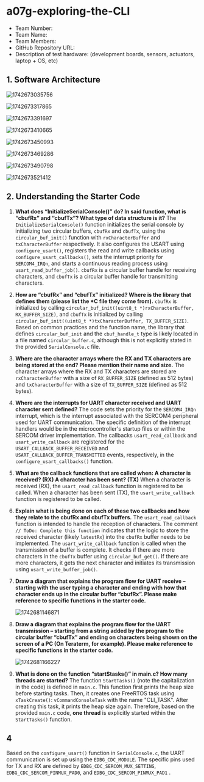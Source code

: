 # a07g-exploring-the-CLI

* Team Number:
* Team Name:
* Team Members:
* GitHub Repository URL:
* Description of test hardware: (development boards, sensors, actuators, laptop + OS, etc)

## 1. Software Architecture

![1742673035756](image/A07G_README/1742673035756.png "System Tasks OverView")

![1742673317865](image/A07G_README/1742673317865.png)

![1742673391697](image/A07G_README/1742673391697.png)

![1742673410665](image/A07G_README/1742673410665.png)

![1742673450993](image/A07G_README/1742673450993.png)

![1742673469286](image/A07G_README/1742673469286.png)

![1742673490798](image/A07G_README/1742673490798.png)

 ![1742673521412](image/A07G_README/1742673521412.png)

## 2. Understanding the Starter Code

1. **What does “InitializeSerialConsole()” do? In said function, what is “cbufRx” and “cbufTx”? What type of data structure is it?**
   The `InitializeSerialConsole()` function initializes the serial console by initializing two circular buffers, `cbufRx` and `cbufTx`, using the `circular_buf_init()` function with `rxCharacterBuffer` and `txCharacterBuffer` respectively. It also configures the USART using `configure_usart()`, registers the read and write callbacks using `configure_usart_callbacks()`, sets the interrupt priority for `SERCOM4_IRQn`, and starts a continuous reading process using `usart_read_buffer_job()`. `cbufRx` is a circular buffer handle for receiving characters, and `cbufTx` is a circular buffer handle for transmitting characters.
2. **How are “cbufRx” and “cbufTx” initialized? Where is the library that defines them (please list the \*C file they come from).**
   `cbufRx` is initialized by calling `circular_buf_init((uint8_t *)rxCharacterBuffer, RX_BUFFER_SIZE)`, and `cbufTx` is initialized by calling `circular_buf_init((uint8_t *)txCharacterBuffer, TX_BUFFER_SIZE)`. Based on common practices and the function name, the library that defines `circular_buf_init` and the `cbuf_handle_t` type is likely located in a file named `circular_buffer.c`, although this is not explicitly stated in the provided `SerialConsole.c` file.
3. **Where are the character arrays where the RX and TX characters are being stored at the end? Please mention their name and size.**
   The character arrays where the RX and TX characters are stored are `rxCharacterBuffer` with a size of `RX_BUFFER_SIZE` (defined as 512 bytes) and `txCharacterBuffer` with a size of `TX_BUFFER_SIZE` (defined as 512 bytes).
4. **Where are the interrupts for UART character received and UART character sent defined?**
   The code sets the priority for the `SERCOM4_IRQn` interrupt, which is the interrupt associated with the SERCOM4 peripheral used for UART communication. The specific definition of the interrupt handlers would be in the microcontroller's startup files or within the SERCOM driver implementation. The callbacks `usart_read_callback` and `usart_write_callback` are registered for the `USART_CALLBACK_BUFFER_RECEIVED` and `USART_CALLBACK_BUFFER_TRANSMITTED` events, respectively, in the `configure_usart_callbacks()` function.
5. **What are the callback functions that are called when: A character is received? (RX) A character has been sent? (TX)**
   When a character is received (RX), the `usart_read_callback` function is registered to be called. When a character has been sent (TX), the `usart_write_callback` function is registered to be called.
6. **Explain what is being done on each of these two callbacks and how they relate to the cbufRx and cbufTx buffers.**
   The `usart_read_callback` function is intended to handle the reception of characters. The comment `// ToDo: Complete this function` indicates that the logic to store the received character (likely `latestRx`) into the `cbufRx` buffer needs to be implemented. The `usart_write_callback` function is called when the transmission of a buffer is complete. It checks if there are more characters in the `cbufTx` buffer using `circular_buf_get()`. If there are more characters, it gets the next character and initiates its transmission using `usart_write_buffer_job()`.
7. **Draw a diagram that explains the program flow for UART receive – starting with the user typing a character and ending with how that character ends up in the circular buffer “cbufRx”. Please make reference to specific functions in the starter code.**

   ![1742681146871](image/A07G_README/1742681146871.png)
8. **Draw a diagram that explains the program flow for the UART transmission – starting from a string added by the program to the circular buffer “cbufTx” and ending on characters being shown on the screen of a PC (On Teraterm, for example). Please make reference to specific functions in the starter code.**

   ![1742681166227](image/A07G_README/1742681166227.png)
9. **What is done on the function “startStasks()” in main.c? How many threads are started?**
   The function `StartTasks()` (note the capitalization in the code) is defined in `main.c`. This function first prints the heap size before starting tasks. Then, it creates one FreeRTOS task using `xTaskCreate()`: `vCommandConsoleTask` with the name "CLI\_TASK". After creating this task, it prints the heap size again. Therefore, based on the provided `main.c` code, **one thread** is explicitly started within the `StartTasks()` function.



## 4

Based on the `configure_usart()` function in `SerialConsole.c`, the UART communication is set up using the `EDBG_CDC_MODULE`. The specific pins used for TX and RX are defined by `EDBG_CDC_SERCOM_MUX_SETTING`, `EDBG_CDC_SERCOM_PINMUX_PAD0`, and `EDBG_CDC_SERCOM_PINMUX_PAD1` .



<style>#mermaid-1742681127255{font-family:sans-serif;font-size:16px;fill:#333;}#mermaid-1742681127255 .error-icon{fill:#552222;}#mermaid-1742681127255 .error-text{fill:#552222;stroke:#552222;}#mermaid-1742681127255 .edge-thickness-normal{stroke-width:2px;}#mermaid-1742681127255 .edge-thickness-thick{stroke-width:3.5px;}#mermaid-1742681127255 .edge-pattern-solid{stroke-dasharray:0;}#mermaid-1742681127255 .edge-pattern-dashed{stroke-dasharray:3;}#mermaid-1742681127255 .edge-pattern-dotted{stroke-dasharray:2;}#mermaid-1742681127255 .marker{fill:#333333;}#mermaid-1742681127255 .marker.cross{stroke:#333333;}#mermaid-1742681127255 svg{font-family:sans-serif;font-size:16px;}#mermaid-1742681127255 .label{font-family:sans-serif;color:#333;}#mermaid-1742681127255 .label text{fill:#333;}#mermaid-1742681127255 .node rect,#mermaid-1742681127255 .node circle,#mermaid-1742681127255 .node ellipse,#mermaid-1742681127255 .node polygon,#mermaid-1742681127255 .node path{fill:#ECECFF;stroke:#9370DB;stroke-width:1px;}#mermaid-1742681127255 .node .label{text-align:center;}#mermaid-1742681127255 .node.clickable{cursor:pointer;}#mermaid-1742681127255 .arrowheadPath{fill:#333333;}#mermaid-1742681127255 .edgePath .path{stroke:#333333;stroke-width:1.5px;}#mermaid-1742681127255 .flowchart-link{stroke:#333333;fill:none;}#mermaid-1742681127255 .edgeLabel{background-color:#e8e8e8;text-align:center;}#mermaid-1742681127255 .edgeLabel rect{opacity:0.5;background-color:#e8e8e8;fill:#e8e8e8;}#mermaid-1742681127255 .cluster rect{fill:#ffffde;stroke:#aaaa33;stroke-width:1px;}#mermaid-1742681127255 .cluster text{fill:#333;}#mermaid-1742681127255 div.mermaidTooltip{position:absolute;text-align:center;max-width:200px;padding:2px;font-family:sans-serif;font-size:12px;background:hsl(80,100%,96.2745098039%);border:1px solid #aaaa33;border-radius:2px;pointer-events:none;z-index:100;}#mermaid-1742681127255:root{--mermaid-font-family:sans-serif;}#mermaid-1742681127255:root{--mermaid-alt-font-family:sans-serif;}#mermaid-1742681127255 flowchart{fill:apa;}</style>
